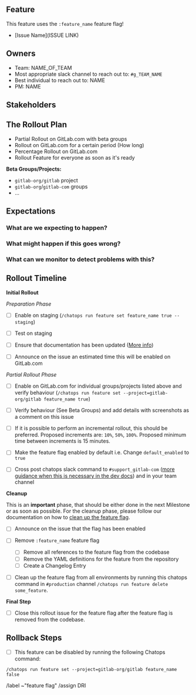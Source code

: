 <!-- Title suggestion: [Feature flag] Enable description of feature -->

## Feature

This feature uses the `:feature_name` feature flag!

<!-- Short description of what the feature is about and link to relevant other issues. -->
- [Issue Name](ISSUE LINK)

## Owners

- Team: NAME_OF_TEAM
- Most appropriate slack channel to reach out to: `#g_TEAM_NAME`
- Best individual to reach out to: NAME
- PM: NAME

## Stakeholders

<!--
Are there any other stages or teams involved that need to be kept in the loop?

- Name of a PM
- The Support Team
- The Delivery Team
-->

## The Rollout Plan

<!-- Describe how the feature should be rolled out, and check the right boxes. You can check multiple if applicable -->

- Partial Rollout on GitLab.com with beta groups
- Rollout on GitLab.com for a certain period (How long)
- Percentage Rollout on GitLab.com
- Rollout Feature for everyone as soon as it's ready

<!-- Which dashboards from https://dashboards.gitlab.net are most relevant? Sentry errors reports can also be useful to review -->

**Beta Groups/Projects:**
<!-- If applicable, any groups/projects that are happy to have this feature turned on early. Some organizations may wish to test big changes they are interested in with a small subset of users ahead of time for example. -->

- `gitlab-org/gitlab` project
- `gitlab-org`/`gitlab-com` groups
- ...


## Expectations

### What are we expecting to happen?

<!-- Describe the expected outcome when rolling out this feature -->

### What might happen if this goes wrong?

<!-- Should the feature flag be turned off? Any MRs that need to be rolled back? Communication that needs to happen? What are some things you can think of that could go wrong - data loss or broken pages? -->

### What can we monitor to detect problems with this?

<!-- Which dashboards from https://dashboards.gitlab.net are most relevant? -->

## Rollout Timeline

<!-- Please check which steps are needed and remove those which don't apply -->

**Initial Rollout**

*Preparation Phase*
- [ ] Enable on staging (`/chatops run feature set feature_name true --staging`)

- [ ] Test on staging

- [ ] Ensure that documentation has been updated ([More info](https://docs.gitlab.com/ee/development/documentation/feature_flags.html#features-that-became-enabled-by-default))

- [ ] Announce on the issue an estimated time this will be enabled on GitLab.com

*Partial Rollout Phase*
- [ ] Enable on GitLab.com for individual groups/projects listed above and verify behaviour (`/chatops run feature set --project=gitlab-org/gitlab feature_name true`)

- [ ] Verify behaviour (See Beta Groups) and add details with screenshots as a comment on this issue

- [ ] If it is possible to perform an incremental rollout, this should be preferred. Proposed increments are: `10%`, `50%`, `100%`. Proposed minimum time between increments is 15 minutes.

- [ ] Make the feature flag enabled by default i.e. Change `default_enabled` to `true`

- [ ] Cross post chatops slack command to `#support_gitlab-com` ([more guidance when this is necessary in the dev docs](https://docs.gitlab.com/ee/development/feature_flags/controls.html#where-to-run-commands)) and in your team channel


**Cleanup**

This is an __important__ phase, that should be either done in the next Milestone or as soon as possible. For the cleanup phase, please follow our documentation on how to  [clean up the feature flag](https://docs.gitlab.com/ee/development/feature_flags/controls.html#cleaning-up).

<!-- The checklist here is to keep track of it's status for stakeholders -->
- [ ] Announce on the issue that the flag has been enabled

- [ ] Remove `:feature_name` feature flag
    - [ ] Remove all references to the feature flag from the codebase
    - [ ] Remove the YAML definitions for the feature from the repository
    - [ ] Create a Changelog Entry

- [ ] Clean up the feature flag from all environments by running this chatops command in `#production` channel `/chatops run feature delete some_feature`.

**Final Step**

- [ ] Close this rollout issue for the feature flag after the feature flag is removed from the codebase.

## Rollback Steps

- [ ] This feature can be disabled by running the following Chatops command:

```
/chatops run feature set --project=gitlab-org/gitlab feature_name false
```

/label ~"feature flag"
/assign DRI
